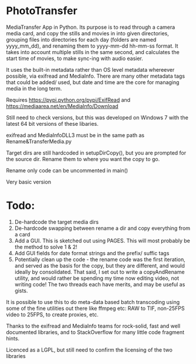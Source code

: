 # PhotoTransfer
MediaTransfer App in Python.
Its purpose is to read through a camera media card, and copy the stills and movies in into  given directories, grouping files into directories for each day (folders are named yyyy_mm_dd), and renaming them to yyyy-mm-dd hh-mm-ss format. It takes into account multiple stills in the same second, and calculates the start time of movies, to make sync-ing with audio easier. 

It uses the built-in metadata rather than OS level metadata whereever possible, via exifread and MediaInfo.
There are many other metadata tags that could be added/ used, but date and time are the core for managing media in the long term.

Requires 
  https://pypi.python.org/pypi/ExifRead 
and 
  https://mediaarea.net/en/MediaInfo/Download
  
Still need to check versions, but this was developed on Windows 7 with the latest 64 bit versions of these libaries.

exifread and MediaInfoDLL3 must be in the same path as Rename&TransferMedia.py

Target dirs are still hardcoded in setupDirCopy(), but you are prompted for the source dir. Rename them to where you want the copy to go.

Rename only code can be uncommented in main()

Very basic version

Todo:
====
1. De-hardcode the target media dirs
2. De-hardcode swapping between rename a dir and copy everything from a card
3. Add a GUI. This is sketched out using PAGES. This will most probably be the method to solve 1 & 2!
4. Add GUI fields for date format strings and the prefix/ suffic tags
5. Potentially clean up the code - the rename code was the first iteration, and served as the basis for the copy, but they are different, and would ideally by consolidated. That said, I set out to write a copyAndRename utility, and would rather be spending my time now editing video, not writing code! The two threads each have merits, and may be useful as gists.

It is possible to use this to do meta-data based batch transcoding using some of the fine utilities out there like ffmpeg etc: RAW to TIF, non-25FPS video to 25FPS, to create proxies, etc. 

Thanks to the exifread and MediaInfo teams for rock-solid, fast and well documented libraries, and to StackOverflow for many little code fragment hints.

Licenced as a LGPL, but still need to confirm the licensing of the two libraries
